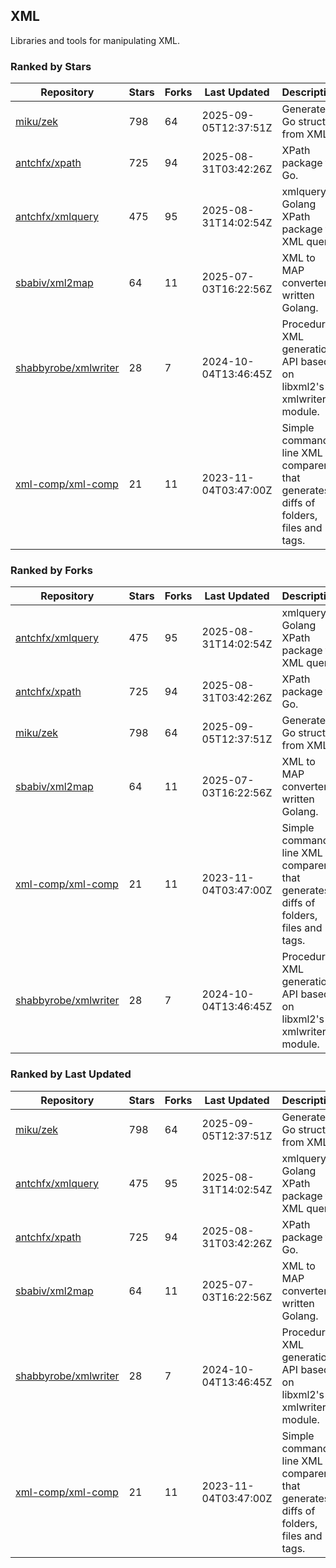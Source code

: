 ## XML

Libraries and tools for manipulating XML.

### Ranked by Stars

| Repository | Stars | Forks | Last Updated | Description | 
|------------|-------|-------|--------------|-------------|
| [miku/zek](https://github.com/miku/zek) | 798 | 64 | 2025-09-05T12:37:51Z |  Generate a Go struct from XML. |
| [antchfx/xpath](https://github.com/antchfx/xpath) | 725 | 94 | 2025-08-31T03:42:26Z |  XPath package for Go. |
| [antchfx/xmlquery](https://github.com/antchfx/xmlquery) | 475 | 95 | 2025-08-31T14:02:54Z |  xmlquery is Golang XPath package for XML query. |
| [sbabiv/xml2map](https://github.com/sbabiv/xml2map) | 64 | 11 | 2025-07-03T16:22:56Z |  XML to MAP converter written Golang. |
| [shabbyrobe/xmlwriter](https://github.com/shabbyrobe/xmlwriter) | 28 | 7 | 2024-10-04T13:46:45Z |  Procedural XML generation API based on libxml2's xmlwriter module. |
| [xml-comp/xml-comp](https://github.com/xml-comp/xml-comp) | 21 | 11 | 2023-11-04T03:47:00Z |  Simple command line XML comparer that generates diffs of folders, files and tags. |

### Ranked by Forks

| Repository | Stars | Forks | Last Updated | Description | 
|------------|-------|-------|--------------|-------------|
| [antchfx/xmlquery](https://github.com/antchfx/xmlquery) | 475 | 95 | 2025-08-31T14:02:54Z |  xmlquery is Golang XPath package for XML query. |
| [antchfx/xpath](https://github.com/antchfx/xpath) | 725 | 94 | 2025-08-31T03:42:26Z |  XPath package for Go. |
| [miku/zek](https://github.com/miku/zek) | 798 | 64 | 2025-09-05T12:37:51Z |  Generate a Go struct from XML. |
| [sbabiv/xml2map](https://github.com/sbabiv/xml2map) | 64 | 11 | 2025-07-03T16:22:56Z |  XML to MAP converter written Golang. |
| [xml-comp/xml-comp](https://github.com/xml-comp/xml-comp) | 21 | 11 | 2023-11-04T03:47:00Z |  Simple command line XML comparer that generates diffs of folders, files and tags. |
| [shabbyrobe/xmlwriter](https://github.com/shabbyrobe/xmlwriter) | 28 | 7 | 2024-10-04T13:46:45Z |  Procedural XML generation API based on libxml2's xmlwriter module. |

### Ranked by Last Updated

| Repository | Stars | Forks | Last Updated | Description | 
|------------|-------|-------|--------------|-------------|
| [miku/zek](https://github.com/miku/zek) | 798 | 64 | 2025-09-05T12:37:51Z |  Generate a Go struct from XML. |
| [antchfx/xmlquery](https://github.com/antchfx/xmlquery) | 475 | 95 | 2025-08-31T14:02:54Z |  xmlquery is Golang XPath package for XML query. |
| [antchfx/xpath](https://github.com/antchfx/xpath) | 725 | 94 | 2025-08-31T03:42:26Z |  XPath package for Go. |
| [sbabiv/xml2map](https://github.com/sbabiv/xml2map) | 64 | 11 | 2025-07-03T16:22:56Z |  XML to MAP converter written Golang. |
| [shabbyrobe/xmlwriter](https://github.com/shabbyrobe/xmlwriter) | 28 | 7 | 2024-10-04T13:46:45Z |  Procedural XML generation API based on libxml2's xmlwriter module. |
| [xml-comp/xml-comp](https://github.com/xml-comp/xml-comp) | 21 | 11 | 2023-11-04T03:47:00Z |  Simple command line XML comparer that generates diffs of folders, files and tags. |


